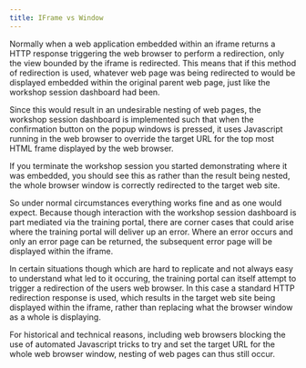 ```yaml
---
title: IFrame vs Window
---
```


Normally when a web application embedded within an iframe returns a HTTP
response triggering the web browser to perform a redirection, only the view
bounded by the iframe is redirected. This means that if this method of
redirection is used, whatever web page was being redirected to would be
displayed embedded within the original parent web page, just like the workshop
session dashboard had been.

Since this would result in an undesirable nesting of web pages, the workshop
session dashboard is implemented such that when the confirmation button on the
popup windows is pressed, it uses Javascript running in the web browser to
override the target URL for the top most HTML frame displayed by the web
browser.

If you terminate the workshop session you started demonstrating where it was
embedded, you should see this as rather than the result being nested, the whole
browser window is correctly redirected to the target web site.

So under normal circumstances everything works fine and as one would expect.
Because though interaction with the workshop session dashboard is part mediated
via the training portal, there are corner cases that could arise where the
training portal will deliver up an error. Where an error occurs and only an
error page can be returned, the subsequent error page will be displayed within
the iframe.

In certain situations though which are hard to replicate and not always easy to
understand what led to it occuring, the training portal can itself attempt to
trigger a redirection of the users web browser. In this case a standard HTTP
redirection response is used, which results in the target web site being
displayed within the iframe, rather than replacing what the browser window as a
whole is displaying.

For historical and technical reasons, including web browsers blocking the use
of automated Javascript tricks to try and set the target URL for the whole web
browser window, nesting of web pages can thus still occur.
